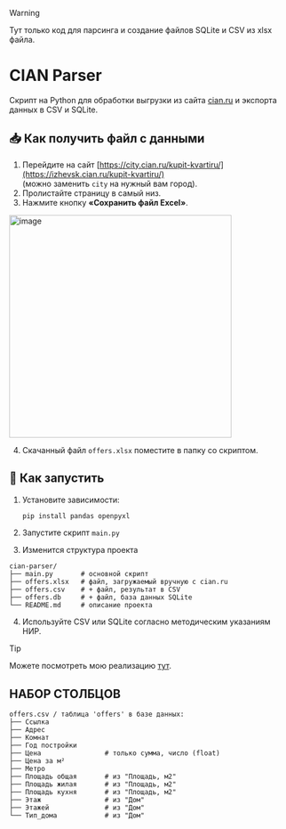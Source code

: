 > [!WARNING]
> Тут только код для парсинга и создание файлов SQLite и CSV из xlsx файла.

# CIAN Parser

Скрипт на Python для обработки выгрузки из сайта [cian.ru](https://cian.ru) и экспорта данных в CSV и SQLite.

## 📥 Как получить файл с данными

1. Перейдите на сайт [https://city.cian.ru/kupit-kvartiru/](https://izhevsk.cian.ru/kupit-kvartiru/)  
   (можно заменить `city` на нужный вам город).
2. Пролистайте страницу в самый низ.
3. Нажмите кнопку **«Сохранить файл Excel»**.
<img src="https://github.com/user-attachments/assets/28de8aea-1d03-4d13-ab86-0c3c274dd93b" alt="image" width="400">

4. Скачанный файл `offers.xlsx` поместите в папку со скриптом.

## 🚀 Как запустить

1. Установите зависимости:
   ```bash
   pip install pandas openpyxl

2. Запустите скрипт `main.py` 

   
3. Изменится структура проекта
``` shell
cian-parser/
├── main.py       # основной скрипт
├── offers.xlsx   # файл, загружаемый вручную с cian.ru
├── offers.csv    # + файл, результат в CSV
├── offers.db     # + файл, база данных SQLite
└── README.md     # описание проекта
```

4. Используйте CSV или SQLite согласно методическим указаниям НИР. 

> [!TIP]
> Можете посмотреть мою реализацию [тут](https://github.com/AniCatPro/NIR).

##  НАБОР СТОЛБЦОВ
``` shell
offers.csv / таблица 'offers' в базе данных:
├── Ссылка
├── Адрес
├── Комнат
├── Год постройки
├── Цена                # только сумма, число (float)
├── Цена за м²
├── Метро
├── Площадь общая       # из "Площадь, м2"
├── Площадь жилая       # из "Площадь, м2"
├── Площадь кухня       # из "Площадь, м2"
├── Этаж                # из "Дом"
├── Этажей              # из "Дом"
└── Тип_дома            # из "Дом"
```
